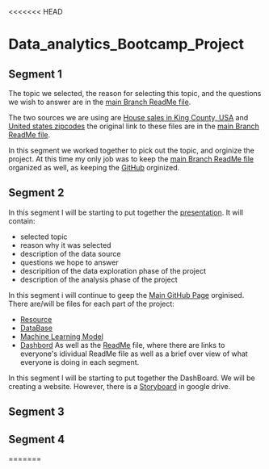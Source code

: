 <<<<<<< HEAD
# Data_analytics_Bootcamp_Project
## Segment 1
The topic we selected, the reason for selecting this topic, and the questions we wish to answer are in the [main Branch ReadMe file](https://github.com/ElizMishina/Data_analytics_Bootcamp_Project/blob/main/README.md).

The two sources we are using are [House sales in King County, USA](https://github.com/ElizMishina/Data_analytics_Bootcamp_Project/blob/main/kc_house_data.csv) and [United states zipcodes](https://github.com/ElizMishina/Data_analytics_Bootcamp_Project/blob/main/zip_code_database.csv) the original link to these files are in the [main Branch ReadMe file](https://github.com/ElizMishina/Data_analytics_Bootcamp_Project/blob/main/README.md).

In this segment we worked together to pick out the topic, and orginize the project. At this time my only job was to keep the [main Branch ReadMe file](https://github.com/ElizMishina/Data_analytics_Bootcamp_Project/blob/main/README.md) organized as well, as keeping the [GitHub](https://github.com/ElizMishina/Data_analytics_Bootcamp_Project) orginized.


## Segment 2
In this segment I will be starting to put together the [presentation](https://docs.google.com/presentation/d/1tu8kpEW_eMj6sY7mHG4yKu1wUKrHQQwbZeIkFiv13WE/edit?usp=sharing). It will contain:
* selected topic
* reason why it was selected
* description of the data source
* questions we hope to answer
* descripition of the data exploration phase of the project
* description of the analysis phase of the project

In this segment i will continue to geep the [Main GitHub Page](https://github.com/ElizMishina/Data_analytics_Bootcamp_Project) orginised.
There are/will be files for each part of the project:
* [Resource](https://github.com/ElizMishina/Data_analytics_Bootcamp_Project/tree/main/Resources)
* [DataBase]()
* [Machine Learning Model]()
* [Dashbord]()
As well as the [ReadMe](https://github.com/ElizMishina/Data_analytics_Bootcamp_Project/blob/main/README.md) file, where there are links to everyone's idividual ReadMe file as well as a brief over view of what everyone is doing in each segment.

In this segment I will be starting to put together the DashBoard. We will be creating a website. However, there is a [Storyboard](https://docs.google.com/presentation/d/1zPjLQjZFv1hgx527TvCYcwXP_tY3SkvMWfn8anygJrc/edit?usp=sharing) in google drive.


## Segment 3
## Segment 4
=======

